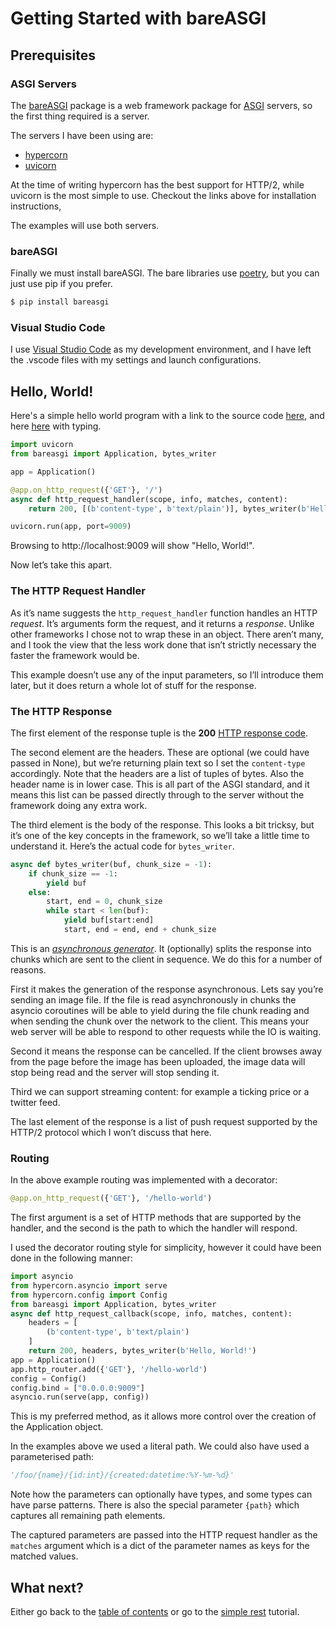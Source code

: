 # Getting Started with bareASGI

## Prerequisites

### ASGI Servers

The [bareASGI](https://github.com/rob-blackbourn/bareasgi) package is a
web framework package for [ASGI](https://asgi.readthedocs.io/en/latest/)
servers, so the first thing required is a server.

The servers I have been using are:

* [hypercorn](https://pgjones.gitlab.io/hypercorn/)
* [uvicorn](https://www.uvicorn.org/)

At the time of writing hypercorn has the best support for HTTP/2, while
uvicorn is the most simple to use. Checkout the links above for installation
instructions,

The examples will use both servers.

### bareASGI

Finally we must install bareASGI. The bare libraries use
[poetry](https://poetry.eustace.io/), but you can just use pip if you prefer.

```bash
$ pip install bareasgi
```

### Visual Studio Code

I use [Visual Studio Code](https://code.visualstudio.com/) as my development
environment, and I have left the .vscode files with my settings and launch
configurations.

## Hello, World!

Here's a simple hello world program with a link to the source code [here](../examples/hello_world_nt.py), and here [here](../examples/hello_world.py) with typing.

```python
import uvicorn
from bareasgi import Application, bytes_writer

app = Application()

@app.on_http_request({'GET'}, '/')
async def http_request_handler(scope, info, matches, content):
    return 200, [(b'content-type', b'text/plain')], bytes_writer(b'Hello, World!')

uvicorn.run(app, port=9009)
```

Browsing to http://localhost:9009 will show "Hello, World!".

Now let’s take this apart.

### The HTTP Request Handler

As it’s name suggests the `http_request_handler` function handles an HTTP
*request*. It’s arguments form the request, and it returns a *response*. Unlike
other frameworks I chose not to wrap these in an object. There aren’t many, and
I took the view that the less work done that isn’t strictly necessary the faster
the framework would be.

This example doesn’t use any of the input parameters, so I’ll introduce them
later, but it does return a whole lot of stuff for the response.

### The HTTP Response

The first element of the response tuple is the **200** 
[HTTP response code](https://developer.mozilla.org/en-US/docs/Web/HTTP/Status).

The second element are the headers. These are optional (we could have passed in
None), but we’re returning plain text so I set the `content-type` accordingly. 
Note that the headers are a list of tuples of bytes. Also the header name is in
lower case. This is all part of the ASGI standard, and it means this list can be
passed directly through to the server without the framework doing any extra
work.

The third element is the body of the response. This looks a bit tricksy, but
it’s one of the key concepts in the framework, so we’ll take a little time to
understand it. Here’s the actual code for `bytes_writer`.

```python
async def bytes_writer(buf, chunk_size = -1):
    if chunk_size == -1:
        yield buf
    else:
        start, end = 0, chunk_size
        while start < len(buf):
            yield buf[start:end]
            start, end = end, end + chunk_size
```

This is an *[asynchronous generator](https://www.python.org/dev/peps/pep-0525/)*.
It (optionally) splits the response into chunks which are sent to the client in
sequence. We do this for a number of reasons.

First it makes the generation of the response asynchronous. Lets say you’re
sending an image file. If the file is read asynchronously in chunks the asyncio
coroutines will be able to yield during the file chunk reading and when sending
the chunk over the network to the client. This means your web server will be
able to respond to other requests while the IO is waiting.

Second it means the response can be cancelled. If the client browses away from
the page before the image has been uploaded, the image data will stop being read
and the server will stop sending it.

Third we can support streaming content: for example a ticking price or a twitter
feed.

The last element of the response is a list of push request supported by the
HTTP/2 protocol which I won’t discuss that here.

### Routing

In the above example routing was implemented with a decorator:

```python
@app.on_http_request({'GET'}, '/hello-world')
```

The first argument is a set of HTTP methods that are supported by the handler,
and the second is the path to which the handler will respond.

I used the decorator routing style for simplicity, however it could have been
done in the following manner:

```python
import asyncio
from hypercorn.asyncio import serve
from hypercorn.config import Config
from bareasgi import Application, bytes_writer
async def http_request_callback(scope, info, matches, content):
    headers = [
        (b'content-type', b'text/plain')
    ]
    return 200, headers, bytes_writer(b'Hello, World!')
app = Application()
app.http_router.add({'GET'}, '/hello-world')
config = Config()
config.bind = ["0.0.0.0:9009"]
asyncio.run(serve(app, config))
```

This is my preferred method, as it allows more control over the creation of the
Application object.

In the examples above we used a literal path. We could also have used a 
parameterised path:

```python
'/foo/{name}/{id:int}/{created:datetime:%Y-%m-%d}'
```

Note how the parameters can optionally have types, and some types can have parse
patterns. There is also the special parameter `{path}` which captures all
remaining path elements.

The captured parameters are passed into the HTTP request handler as the
`matches` argument which is a dict of the parameter names as keys for the
matched values.

## What next?

Either go back to the [table of contents](table-of-contents.md) or go to the
[simple rest](simple-rest.md) tutorial.
